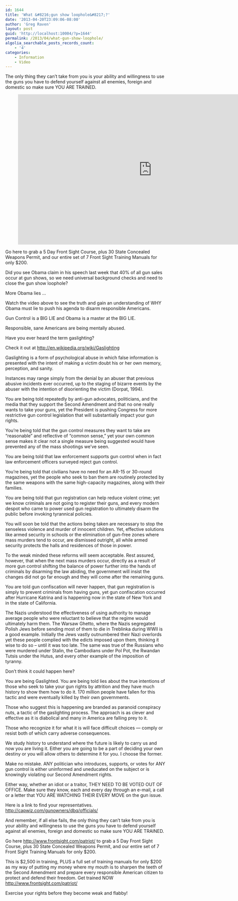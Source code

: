 ```yaml
---
id: 1644
title: 'What &#8216;gun show loophole&#8217;?'
date: '2013-04-20T23:09:06-08:00'
author: 'Greg Raven'
layout: post
guid: 'http://localhost:10004/?p=1644'
permalink: /2013/04/what-gun-show-loophole/
algolia_searchable_posts_records_count:
    - '4'
categories:
    - Information
    - Video
---
```


The only thing they can’t take from you is your ability and willingness to use the guns you have to defend yourself against all enemies, foreign and domestic so make sure YOU ARE TRAINED.

<figure class="wp-block-embed-youtube wp-block-embed is-type-video is-provider-youtube wp-embed-aspect-16-9 wp-has-aspect-ratio"><div class="wp-block-embed__wrapper"><iframe allowfullscreen="" frameborder="0" height="473" loading="lazy" src="https://www.youtube.com/embed/hiIGUFhPfO8?feature=oembed" width="840"></iframe></div></figure>Go here <http://www.frontsight.com/patriot/> to grab a 5 Day Front Sight Course, plus 30 State Concealed Weapons Permit, and our entire set of 7 Front Sight Training Manuals for only $200.

Did you see Obama claim in his speech last week that 40% of all gun sales occur at gun shows, so we need universal background checks and need to close the gun show loophole?

More Obama lies …

Watch the video above to see the truth and gain an understanding of WHY Obama must lie to push his agenda to disarm responsible Americans.

Gun Control is a BIG LIE and Obama is a master at the BIG LIE.

Responsible, sane Americans are being mentally abused.

Have you ever heard the term gaslighting?

Check it out at <http://en.wikipedia.org/wiki/Gaslighting>

Gaslighting is a form of psychological abuse in which false information is presented with the intent of making a victim doubt his or her own memory, perception, and sanity.

Instances may range simply from the denial by an abuser that previous abusive incidents ever occurred, up to the staging of bizarre events by the abuser with the intention of disorienting the victim (Dorpat, 1994).

You are being told repeatedly by anti-gun advocates, politicians, and the media that they support the Second Amendment and that no one really wants to take your guns, yet the President is pushing Congress for more restrictive gun control legislation that will substantially impact your gun rights.

You’re being told that the gun control measures they want to take are “reasonable” and reflective of “common sense,” yet your own common sense makes it clear not a single measure being suggested would have prevented any of the mass shootings we’ve seen.

You are being told that law enforcement supports gun control when in fact law enforcement officers surveyed reject gun control.

You’re being told that civilians have no need for an AR-15 or 30-round magazines, yet the people who seek to ban them are routinely protected by the same weapons with the same high-capacity magazines, along with their families.

You are being told that gun registration can help reduce violent crime; yet we know criminals are not going to register their guns, and every modern despot who came to power used gun registration to ultimately disarm the public before invoking tyrannical policies.

You will soon be told that the actions being taken are necessary to stop the senseless violence and murder of innocent children. Yet, effective solutions like armed security in schools or the elimination of gun-free zones where mass murders tend to occur, are dismissed outright, all while armed security protects the halls and residences of those in power.

To the weak minded these reforms will seem acceptable. Rest assured, however, that when the next mass murders occur, directly as a result of more gun control shifting the balance of power further into the hands of criminals by disarming the law abiding, the government will insist the changes did not go far enough and they will come after the remaining guns.

You are told gun confiscation will never happen, that gun registration is simply to prevent criminals from having guns, yet gun confiscation occurred after Hurricane Katrina and is happening now in the state of New York and in the state of California.

The Nazis understood the effectiveness of using authority to manage average people who were reluctant to believe that the regime would ultimately harm them. The Warsaw Ghetto, where the Nazis segregated Polish Jews before sending most of them to die in Treblinka during WWII is a good example. Initially the Jews vastly outnumbered their Nazi overlords yet these people complied with the edicts imposed upon them, thinking it wise to do so – until it was too late. The same was true of the Russians who were murdered under Stalin, the Cambodians under Pol Pot, the Rwandan Tutsis under the Hutus, and every other example of the imposition of tyranny.

Don’t think it could happen here?

You are being Gaslighted. You are being told lies about the true intentions of those who seek to take your gun rights by attrition and they have much history to show them how to do it. 170 million people have fallen for this tactic and were eventually killed by their own governments.

Those who suggest this is happening are branded as paranoid conspiracy nuts, a tactic of the gaslighting process. The approach is as clever and effective as it is diabolical and many in America are falling prey to it.

Those who recognize it for what it is will face difficult choices — comply or resist both of which carry adverse consequences.

We study history to understand where the future is likely to carry us and now you are living it. Either you are going to be a part of deciding your own destiny or you will allow others to determine it for you. I choose the former.

Make no mistake. ANY politician who introduces, supports, or votes for ANY gun control is either uninformed and uneducated on the subject or is knowingly violating our Second Amendment rights.

Either way, whether an idiot or a traitor, THEY NEED TO BE VOTED OUT OF OFFICE. Make sure they know, each and every day through an e-mail, a call or a letter that YOU ARE WATCHING THEIR EVERY MOVE on the gun issue.

Here is a link to find your representatives. <http://capwiz.com/gunowners/dbq/officials/>

And remember, if all else fails, the only thing they can’t take from you is your ability and willingness to use the guns you have to defend yourself against all enemies, foreign and domestic so make sure YOU ARE TRAINED.

Go here <http://www.frontsight.com/patriot/> to grab a 5 Day Front Sight Course, plus 30 State Concealed Weapons Permit, and our entire set of 7 Front Sight Training Manuals for only $200.

This is $2,500 in training, PLUS a full set of training manuals for only $200 as my way of putting my money where my mouth is to sharpen the teeth of the Second Amendment and prepare every responsible American citizen to protect and defend their freedom. Get trained NOW <http://www.frontsight.com/patriot/>

Exercise your rights before they become weak and flabby!